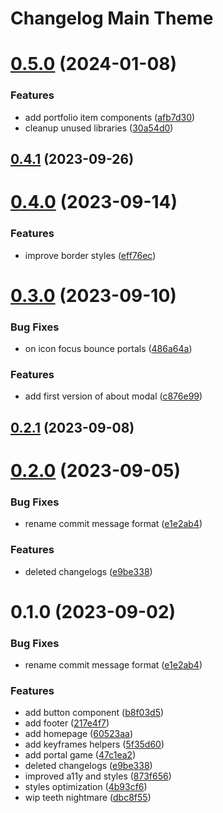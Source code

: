 # Changelog Main Theme

# [0.5.0](https://github.com/sauldeleon/portfolio-blog/compare/main-theme-0.4.1...main-theme-0.5.0) (2024-01-08)

### Features

- add portfolio item components ([afb7d30](https://github.com/sauldeleon/portfolio-blog/commit/afb7d309663f62c30464ffb13e444949a68f5ba0))
- cleanup unused libraries ([30a54d0](https://github.com/sauldeleon/portfolio-blog/commit/30a54d0d1270dc3caf08b33015ddf7be8bf4a25f))

## [0.4.1](https://github.com/sauldeleon/portfolio-blog/compare/main-theme-0.4.0...main-theme-0.4.1) (2023-09-26)

# [0.4.0](https://github.com/sauldeleon/portfolio-blog/compare/main-theme-0.3.0...main-theme-0.4.0) (2023-09-14)

### Features

- improve border styles ([eff76ec](https://github.com/sauldeleon/portfolio-blog/commit/eff76ecb4009d2a4755830f1cb4dc69ddbb62efe))

# [0.3.0](https://github.com/sauldeleon/portfolio-blog/compare/main-theme-0.2.1...main-theme-0.3.0) (2023-09-10)

### Bug Fixes

- on icon focus bounce portals ([486a64a](https://github.com/sauldeleon/portfolio-blog/commit/486a64a0a6085ba6e987dee4cc20702c208cdf1b))

### Features

- add first version of about modal ([c876e99](https://github.com/sauldeleon/portfolio-blog/commit/c876e99058a6167230f85c006d17624fe7a7c456))

## [0.2.1](https://github.com/sauldeleon/portfolio-blog/compare/main-theme-0.2.0...main-theme-0.2.1) (2023-09-08)

# [0.2.0](https://github.com/sauldeleon/portfolio-blog/compare/main-theme-0.1.0...main-theme-0.2.0) (2023-09-05)

### Bug Fixes

- rename commit message format ([e1e2ab4](https://github.com/sauldeleon/portfolio-blog/commit/e1e2ab404bbd2c32f3508d1ed8197b3fbff93cb9))

### Features

- deleted changelogs ([e9be338](https://github.com/sauldeleon/portfolio-blog/commit/e9be33836ee47b6505ad94d21f4be21855a7fa0d))

# 0.1.0 (2023-09-02)

### Bug Fixes

- rename commit message format ([e1e2ab4](https://github.com/sauldeleon/portfolio-blog/commit/e1e2ab404bbd2c32f3508d1ed8197b3fbff93cb9))

### Features

- add button component ([b8f03d5](https://github.com/sauldeleon/portfolio-blog/commit/b8f03d549e75ca2055a076c7b06416b91bbf00f4))
- add footer ([217e4f7](https://github.com/sauldeleon/portfolio-blog/commit/217e4f726a6d491cf3d0c8d088c99646960b98f3))
- add homepage ([60523aa](https://github.com/sauldeleon/portfolio-blog/commit/60523aa31ec088d318745ef0c757b4cbe656f0d4))
- add keyframes helpers ([5f35d60](https://github.com/sauldeleon/portfolio-blog/commit/5f35d60841de4e459298d705ea25b16c63dba4a6))
- add portal game ([47c1ea2](https://github.com/sauldeleon/portfolio-blog/commit/47c1ea27030f88479a1f7eab1bc15842c960725c))
- deleted changelogs ([e9be338](https://github.com/sauldeleon/portfolio-blog/commit/e9be33836ee47b6505ad94d21f4be21855a7fa0d))
- improved a11y and styles ([873f656](https://github.com/sauldeleon/portfolio-blog/commit/873f656587f50df8e29ad526fdc68fea0b2c9784))
- styles optimization ([4b93cf6](https://github.com/sauldeleon/portfolio-blog/commit/4b93cf616cdd4224ed8ad489ae392006f1c9a50a))
- wip teeth nightmare ([dbc8f55](https://github.com/sauldeleon/portfolio-blog/commit/dbc8f55938d70b1fe15803a0c971fb8bcf88c765))

